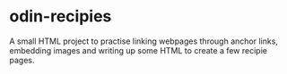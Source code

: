 # odin-recipies
A small HTML project to practise linking webpages through anchor links, embedding images and writing up some HTML to create a few recipie pages.